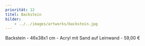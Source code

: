 ```yaml
---
priorität: 12
titel: Backstein
bilder:
    - ../../images/artworks/backstein.jpg
---
```


Backstein - 46x38x1 cm - Acryl mit Sand auf Leinwand - 59,00 €
